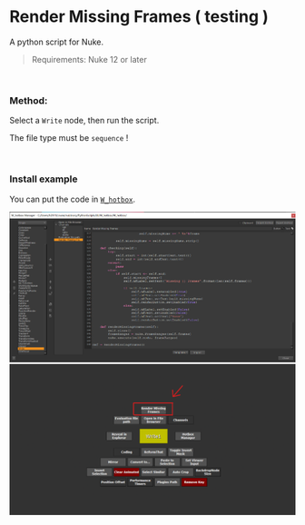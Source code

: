 # Render Missing Frames ( testing )

A python script for Nuke.

> Requirements: Nuke 12 or later

<br />

### Method:

Select a `Write` node, then run the script.

The file type must be `sequence` !

<br />

### Install example

You can put the code in [`W_hotbox`](https://www.nukepedia.com/python/ui/w_hotbox).

<img src="/images/W_hotbox_RenderMissingFrames.png">
<img src="/images/W_hotbox_RenderMissingFrames_02.png">
